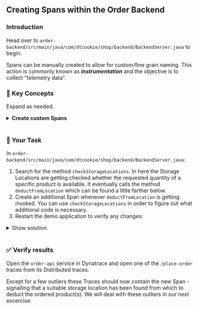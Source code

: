 ## Creating Spans within the Order Backend

### Introduction

Head over to `order-backend/src/main/java/com/dtcookie/shop/backend/BackendServer.java` to begin.

Spans can be manually created to allow for custom/fine grain naming. This action is commonly known as ***instrumentation*** and the objective is to collect "telemetry data".

### 📑 Key Concepts

Expand as needed.

<details>
  <summary><strong>Create custom Spans</strong></summary>

  In Java, Spans can be created by first aquiring a `tracer`. Tracers offer the functionality to build and start Spans.

  **Example**

```java
Tracer tracer = GlobalOpenTelemetry.get().getTracer("my-tracer-name");
Span span = tracer.spanBuilder("my-span").setSpanKind(SpanKind.INTERNAL).startSpan();
try (Scope scope = span.makeCurrent()) {
  // ...
  // perform some business logic in here
  // ...
} finally {
  span.end();
}
```

  > 📝 **Note:** It is usually not necessary to create a Tracer every time you want to create a Span. In our demo app the BackendServer creates a reusable `tracer` right in the beginning - on line `41`.
</details>

<br/>

### 📌 Your Task

In `order-backend/src/main/java/com/dtcookie/shop/backend/BackendServer.java`:
1. Search for the method `checkStorageLocations`. In here the Storage Locations are getting checked whether the requested quantity of a specific product is available. It eventually calls the method `deductFromLocation` which can be found a little farther below. 
2. Create an additional Span whenever `deductFromLocation` is getting invoked. You can use `checkStorageLocations` in order to figure out what additional code is necessary.   
3. Restart the demo application to verify any changes:

<details>
  <summary>Show solution</summary>

```java
public static void deductFromLocation(StorageLocation location, String productName, int quantity) {
    Span span = tracer.spanBuilder("deduct").setSpanKind(SpanKind.INTERNAL).startSpan();
    try (Scope scope = span.makeCurrent()) {
      location.deduct(productName, quantity);
    } finally {
      span.end();
    }
}
```
</details>
<br/>

### ✅ Verify results

Open the `order-api` service in Dynatrace and open one of the `/place-order` traces from its Distributed traces. 

Except for a few outliers these Traces should now contain the new Span - signalling that a suitable storage location has been found from which to deduct the ordered product(s). We will deal with these outliers in our next excercise.
